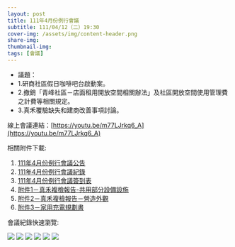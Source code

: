 ```yaml
---
layout: post
title: 111年4月份例行會議
subtitle: 111/04/12（二）19:30
cover-img: /assets/img/content-header.png
share-img: 
thumbnail-img:
tags: [會議]
---
```


- 議題：
- 1.研商社區假日咖啡吧台啟動案。
- 2.撤銷「青峰社區－店面租用開放空間相關辦法」及社區開放空間使用管理費之計費等相關規定。
- 3.真禾覆驗缺失和建商改善事項討論。

線上會議連結：[https://youtu.be/m77LJrkq6_A](https://youtu.be/m77LJrkq6_A)

相關附件下載:

1. [111年4月份例行會議公告](../assets/post/20220412/111年4月份例行會議公告.jpg)
2. [111年4月份例行會議紀錄](../assets/post/20220412/111年4月份例行會議紀錄.pdf)
3. [111年4月份例行會議簽到表](../assets/post/20220412/111年4月份例行會議簽到表.pdf)
4. [附件1－真禾複檢報告-共用部分設備設施](../assets/post/20220412/附件1－真禾複檢報告-共用部分設備設施.pdf)
5. [附件2－真禾複檢報告－營造外觀](../assets/post/20220412/附件2－真禾複檢報告－營造外觀.pdf)
6. [附件3－家用充電規劃書](../assets/post/20220412/附件3－家用充電規劃書.pdf)

會議紀錄快速瀏覽:

![](../assets/post/20220412/meeting-minutes-01.png)
![](../assets/post/20220412/meeting-minutes-02.png)
![](../assets/post/20220412/meeting-minutes-03.png)
![](../assets/post/20220412/meeting-minutes-04.png)
![](../assets/post/20220412/meeting-minutes-05.png)
![](../assets/post/20220412/meeting-minutes-06.png)

